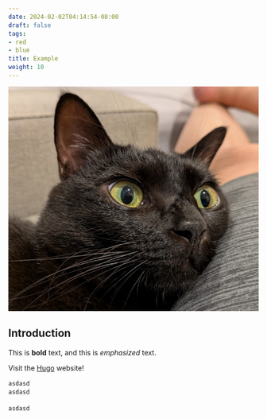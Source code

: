 ```yaml
---
date: 2024-02-02T04:14:54-08:00
draft: false
tags:
- red
- blue
title: Example
weight: 10
---
```

![alt](images/aaa.png "=50x")  

<!--more-->


## Introduction

This is **bold** text, and this is *emphasized* text.

Visit the [Hugo](https://gohugo.io) website!

```sh
asdasd
asdasd

asdasd
```